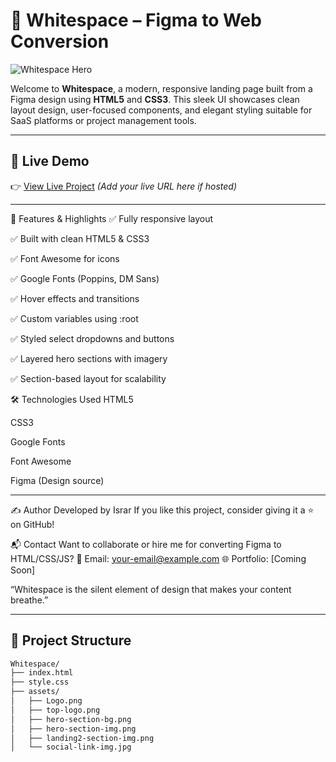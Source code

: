 # 🌟 Whitespace – Figma to Web Conversion

![Whitespace Hero](./assets/hero-section-img.png)

Welcome to **Whitespace**, a modern, responsive landing page built from a Figma design using **HTML5** and **CSS3**. This sleek UI showcases clean layout design, user-focused components, and elegant styling suitable for SaaS platforms or project management tools.

---

## 🚀 Live Demo

👉 [View Live Project](#) *(Add your live URL here if hosted)*

---

🎨 Features & Highlights
✅ Fully responsive layout

✅ Built with clean HTML5 & CSS3

✅ Font Awesome for icons

✅ Google Fonts (Poppins, DM Sans)

✅ Hover effects and transitions

✅ Custom variables using :root

✅ Styled select dropdowns and buttons

✅ Layered hero sections with imagery

✅ Section-based layout for scalability

🛠 Technologies Used
HTML5

CSS3

Google Fonts

Font Awesome

Figma (Design source)


---

✍️ Author
Developed by Israr
If you like this project, consider giving it a ⭐ on GitHub!

📬 Contact
Want to collaborate or hire me for converting Figma to HTML/CSS/JS?
📧 Email: your-email@example.com
🌐 Portfolio: [Coming Soon]

“Whitespace is the silent element of design that makes your content breathe.”


---
## 📁 Project Structure

```bash
Whitespace/
├── index.html
├── style.css
├── assets/
│   ├── Logo.png
│   ├── top-logo.png
│   ├── hero-section-bg.png
│   ├── hero-section-img.png
│   ├── landing2-section-img.png
│   └── social-link-img.jpg
